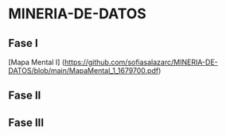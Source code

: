 # MINERIA-DE-DATOS

## Fase I

[Mapa Mental I] (https://github.com/sofiasalazarc/MINERIA-DE-DATOS/blob/main/MapaMental_1_1679700.pdf)

## Fase II



## Fase III
